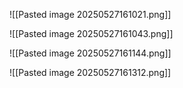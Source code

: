 ![[Pasted image 20250527161021.png]]


![[Pasted image 20250527161043.png]]



![[Pasted image 20250527161144.png]]


![[Pasted image 20250527161312.png]]

